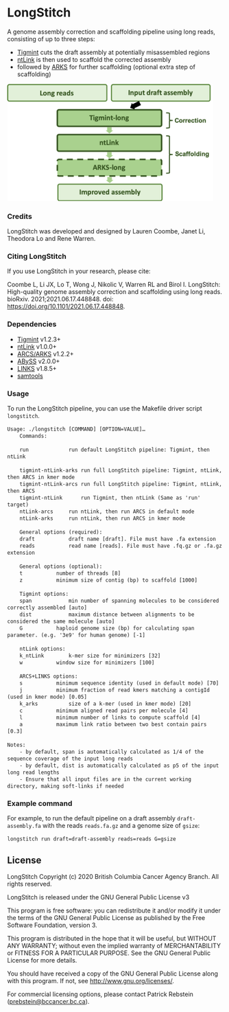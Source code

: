 # LongStitch
A genome assembly correction and scaffolding pipeline using long reads, consisting of up to three steps:
* [Tigmint](https://github.com/bcgsc/tigmint) cuts the draft assembly at potentially misassembled regions
* [ntLink](https://github.com/bcgsc/ntLink) is then used to scaffold the corrected assembly
* followed by [ARKS](https://github.com/bcgsc/arcs) for further scaffolding (optional extra step of scaffolding)

<img src="https://github.com/bcgsc/LongStitch/blob/master/LongStitch_overview.png" width="480">

### Credits
LongStitch was developed and designed by Lauren Coombe, Janet Li, Theodora Lo and Rene Warren.

### Citing LongStitch
If you use LongStitch in your research, please cite:

Coombe L, Li JX, Lo T, Wong J, Nikolic V, Warren RL and Birol I. LongStitch: High-quality genome assembly correction and scaffolding using long reads. bioRxiv. 2021;2021.06.17.448848. doi: https://doi.org/10.1101/2021.06.17.448848.


### Dependencies
* [Tigmint](https://github.com/bcgsc/tigmint) v1.2.3+
* [ntLink](https://github.com/bcgsc/ntLink) v1.0.0+
* [ARCS/ARKS](https://github.com/bcgsc/arcs) v1.2.2+
* [ABySS](https://github.com/bcgsc/abyss) v2.0.0+
* [LINKS](https://github.com/bcgsc/links) v1.8.5+
* [samtools](http://www.htslib.org/)


### Usage
To run the LongStitch pipeline, you can use the Makefile driver script `longstitch`.
```
Usage: ./longstitch [COMMAND] [OPTION=VALUE]…
	Commands:

	run     		run default LongStitch pipeline: Tigmint, then ntLink

	tigmint-ntLink-arks	run full LongStitch pipeline: Tigmint, ntLink, then ARCS in kmer mode
	tigmint-ntLink-arcs	run full LongStitch pipeline: Tigmint, ntLink, then ARCS
	tigmint-ntLink		run Tigmint, then ntLink (Same as 'run' target)
	ntLink-arcs		run ntLink, then run ARCS in default mode
	ntLink-arks		run ntLink, then run ARCS in kmer mode

	General options (required):
	draft			draft name [draft]. File must have .fa extension
	reads			read name [reads]. File must have .fq.gz or .fa.gz extension

	General options (optional):
	t			number of threads [8]
	z			minimum size of contig (bp) to scaffold [1000]

	Tigmint options:
	span			min number of spanning molecules to be considered correctly assembled [auto]
	dist			maximum distance between alignments to be considered the same molecule [auto]
	G			haploid genome size (bp) for calculating span parameter. (e.g. '3e9' for human genome) [-1]

	ntLink options:
	k_ntLink		k-mer size for minimizers [32]
	w			window size for minimizers [100]

	ARCS+LINKS options:
	s			minimum sequence identity (used in default mode) [70]
	j			minimum fraction of read kmers matching a contigId (used in kmer mode) [0.05]
	k_arks			size of a k-mer (used in kmer mode) [20]
	c			minimum aligned read pairs per molecule [4]
	l			minimum number of links to compute scaffold [4]
	a			maximum link ratio between two best contain pairs [0.3]

Notes:
	- by default, span is automatically calculated as 1/4 of the sequence coverage of the input long reads
	- by default, dist is automatically calculated as p5 of the input long read lengths
	- Ensure that all input files are in the current working directory, making soft-links if needed
```

### Example command
For example, to run the default pipeline on a draft assembly `draft-assembly.fa` with the reads `reads.fa.gz` and a genome size of `gsize`:
```
longstitch run draft=draft-assembly reads=reads G=gsize
```

## License
LongStitch Copyright (c) 2020 British Columbia Cancer Agency Branch. All rights reserved.

LongStitch is released under the GNU General Public License v3

This program is free software: you can redistribute it and/or modify it under the terms of the GNU General Public License as published by the Free Software Foundation, version 3.

This program is distributed in the hope that it will be useful, but WITHOUT ANY WARRANTY; without even the implied warranty of MERCHANTABILITY or FITNESS FOR A PARTICULAR PURPOSE. See the GNU General Public License for more details.

You should have received a copy of the GNU General Public License along with this program. If not, see http://www.gnu.org/licenses/.

For commercial licensing options, please contact Patrick Rebstein (prebstein@bccancer.bc.ca).

